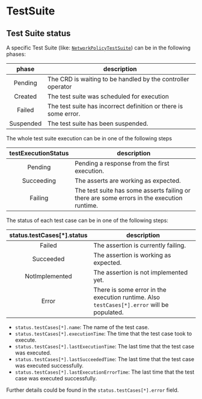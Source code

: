 # TestSuite

## Test Suite status

A specific Test Suite (like: [`NetworkPolicyTestSuite`](../chart/crds/NetworkPolicyTestSuite.yaml)) can be in the following phases:


|   phase   | description                                                     | 
|:---------:|-----------------------------------------------------------------|
|  Pending  | The CRD is waiting to be handled by the controller operator     |
|  Created  | The test suite was scheduled for execution                      |
|  Failed   | The test suite has incorrect definition or there is some error. |
| Suspended | The test suite has been suspended.                              |


The whole test suite execution can be in one of the following steps

| testExecutionStatus | description                                                                                |
|:-------------------:|--------------------------------------------------------------------------------------------|
|       Pending       | Pending a response from the first execution.                                               |
|     Succeeding      | The asserts are working as expected.                                                       |
|       Failing       | The test suite has some asserts failing or there are some errors in the execution runtime. | 


The status of each test case can be in one of the following steps:

| status.testCases[*].status | description                                                                                |
|:--------------------------:|--------------------------------------------------------------------------------------------|
|           Failed           | The assertion is currently failing.                                                        |
|         Succeeded          | The assertion is working as expected.                                                      |
|       NotImplemented       | The assertion is not implemented yet.                                                      |
|           Error            | There is some error in the execution runtime. Also `testCases[*].error` will be populated. |

- `status.testCases[*].name`: The name of the test case.
- `status.testCases[*].executionTime`: The time that the test case took to execute.
- `status.testCases[*].lastExecutionTime`: The last time that the test case was executed.
- `status.testCases[*].lastSucceededTime`: The last time that the test case was executed successfully.
- `status.testCases[*].lastExecutionErrorTime`: The last time that the test case was executed successfully.

Further details could be found in the `status.testCases[*].error` field.


